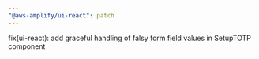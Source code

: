 ```yaml
---
"@aws-amplify/ui-react": patch
---
```


fix(ui-react): add graceful handling of falsy form field values in SetupTOTP component
